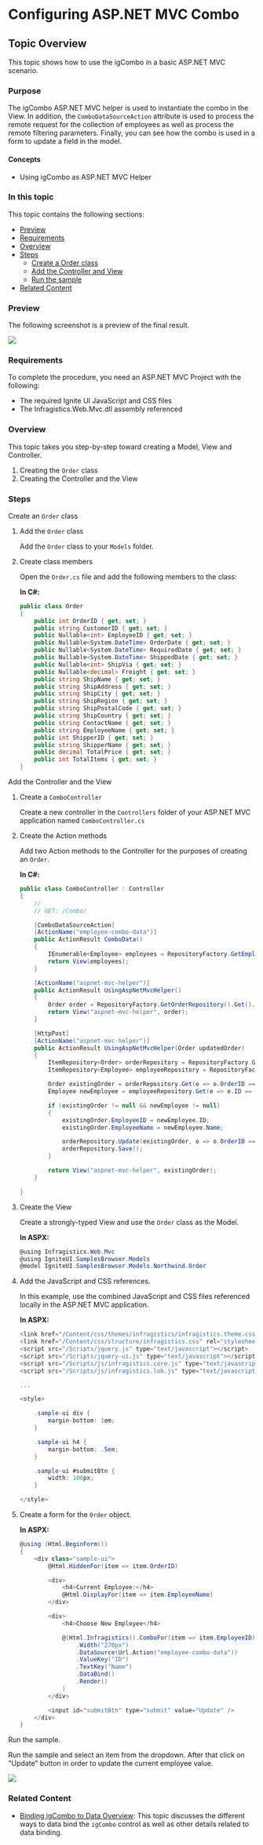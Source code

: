 ﻿<!--
|metadata|
{
    "fileName": "configuring-asp.net-mvc",
    "controlName": [],
    "tags": []
}
|metadata|
-->

# Configuring ASP.NET MVC Combo

## Topic Overview
This topic shows how to use the igCombo in a basic ASP.NET MVC scenario.

### Purpose

The igCombo ASP.NET MVC helper is used to instantiate the combo in the View. In addition, the `ComboDataSourceAction` attribute is used to process the remote request for the collection of employees as well as process the remote filtering parameters. Finally, you can see how the combo is used in a form to update a field in the model.

#### Concepts

-   Using igCombo as ASP.NET MVC Helper


### In this topic

This topic contains the following sections:

-   [Preview](#_Preview)
-	[Requirements](#_Requirements)
-   [Overview](#_Requirements_Overview)
-   [Steps](#_Steps)
	-	[Create a Order class](#_create_order_class)
	-	[Add the Controller and View](#_add_controler_and_view)
	-	[Run the sample](#_run_the_sample)
-   [Related Content](#_Related_Content)


### <a id="_Preview"></a>Preview

The following screenshot is a preview of the final result.

![](images/igCombo_init_MVC_example.png)

### <a id="_Requirements"></a> Requirements

To complete the procedure, you need an ASP.NET MVC Project with the following:

-   The required Ignite UI JavaScript and CSS files
-   The Infragistics.Web.Mvc.dll assembly referenced

### <a id="_Requirements_Overview"></a> Overview

This topic takes you step-by-step toward creating a Model, View and Controller.

1.  Creating the `Order` class
2.  Creating the Controller and the View

### <a id="_Steps"></a>Steps

​<a id="_create_order_class"></a>Create an `Order` class

1. Add the `Order` class

	Add the `Order` class to your `Models` folder.

2. Create class members

	Open the `Order.cs` file and add the following members to the class:

	**In C#:**

	```csharp
	public class Order
    {
        public int OrderID { get; set; }
        public string CustomerID { get; set; }
        public Nullable<int> EmployeeID { get; set; }
        public Nullable<System.DateTime> OrderDate { get; set; }
        public Nullable<System.DateTime> RequiredDate { get; set; }
        public Nullable<System.DateTime> ShippedDate { get; set; }
        public Nullable<int> ShipVia { get; set; }
        public Nullable<decimal> Freight { get; set; }
        public string ShipName { get; set; }
        public string ShipAddress { get; set; }
        public string ShipCity { get; set; }
        public string ShipRegion { get; set; }
        public string ShipPostalCode { get; set; }
        public string ShipCountry { get; set; }
        public string ContactName { get; set; }
        public string EmployeeName { get; set; }
        public int ShipperID { get; set; }
        public string ShipperName { get; set; }
        public decimal TotalPrice { get; set; }
        public int TotalItems { get; set; }
    }
	```

​<a id="_add_controler_and_view"></a>Add the Controller and the View

1. Create a `ComboController`

	Create a new controller in the `Controllers` folder of your ASP.NET MVC application named `ComboController.cs`

2. Create the Action methods

	Add two Action methods to the Controller for the purposes of creating an `Order`.

	**In C#:**

	```csharp
	public class ComboController : Controller
    {
        //
        // GET: /Combo/

        [ComboDataSourceAction]
        [ActionName("employee-combo-data")]
        public ActionResult ComboData()
        {
            IEnumerable<Employee> employees = RepositoryFactory.GetEmployeeRepository().Get();
            return View(employees);
        }

        [ActionName("aspnet-mvc-helper")]
        public ActionResult UsingAspNetMvcHelper()
        {
            Order order = RepositoryFactory.GetOrderRepository().Get().First();
            return View("aspnet-mvc-helper", order);
        }

        [HttpPost]
        [ActionName("aspnet-mvc-helper")]
        public ActionResult UsingAspNetMvcHelper(Order updatedOrder)
        {
            ItemRepository<Order> orderRepository = RepositoryFactory.GetOrderRepository();
            ItemRepository<Employee> employeeRepository = RepositoryFactory.GetEmployeeRepository();

            Order existingOrder = orderRepository.Get(o => o.OrderID == updatedOrder.OrderID);
            Employee newEmployee = employeeRepository.Get(e => e.ID == updatedOrder.EmployeeID);

            if (existingOrder != null && newEmployee != null)
            {
                existingOrder.EmployeeID = newEmployee.ID;
                existingOrder.EmployeeName = newEmployee.Name;

                orderRepository.Update(existingOrder, o => o.OrderID == existingOrder.OrderID);
                orderRepository.Save();
            }

            return View("aspnet-mvc-helper", existingOrder);
        }

    }
	```
3. Create the View

	Create a strongly-typed View and use the `Order` class as the Model.

	**In ASPX:**

	```csharp
	@using Infragistics.Web.Mvc
	@using IgniteUI.SamplesBrowser.Models
	@model IgniteUI.SamplesBrowser.Models.Northwind.Order
	```

4. Add the JavaScript and CSS references.

	In this example, use the combined JavaScript and CSS files referenced locally in the ASP.NET MVC application.

	**In ASPX:**

	```csharp
	<link href="/Content/css/themes/infragistics/infragistics.theme.css" rel="stylesheet" type="text/css" />
	<link href="/Content/css/structure/infragistics.css" rel="stylesheet" type="text/css" />
	<script src="/Scripts/jquery.js" type="text/javascript"></script>
	<script src="/Scripts/jquery-ui.js" type="text/javascript"></script>
	<script src="/Scripts/js/infragistics.core.js" type="text/javascript"></script>
	<script src="/Scripts/js/infragistics.lob.js" type="text/javascript"></script>

	...

	<style>

        .sample-ui div {
            margin-bottom: 1em;
        }

        .sample-ui h4 {
            margin-bottom: .5em;
        }

        .sample-ui #submitBtn {
            width: 100px;
        }

    </style>
	```

5. Create a form for the `Order` object.

	**In ASPX:**

	```csharp
	@using (Html.BeginForm())
    {
        <div class="sample-ui">
            @Html.HiddenFor(item => item.OrderID)

            <div>
                <h4>Current Employee:</h4>
                @Html.DisplayFor(item => item.EmployeeName)
            </div>

            <div>
                <h4>Choose New Employee</h4>

                @(Html.Infragistics().ComboFor(item => item.EmployeeID)
                    .Width("270px")
                    .DataSource(Url.Action("employee-combo-data"))
                    .ValueKey("ID")
                    .TextKey("Name")
                    .DataBind()
                    .Render()
                )
            </div>

            <input id="submitBtn" type="submit" value="Update" />
        </div>
    }
    ```

​<a id="_run_the_sample"></a>Run the sample.


Run the sample and select an item from the dropdown. After that click on "Update" button in order to update the current employee value.

![](images/igCombo_updated_MVC_example.png)

### <a id="_Related_Content"></a>Related Content

-	[Binding igCombo to Data Overview](igCombo-Data-Binding.html): This topic discusses the different ways to data bind the `igCombo` control as well as other details related to data binding.
